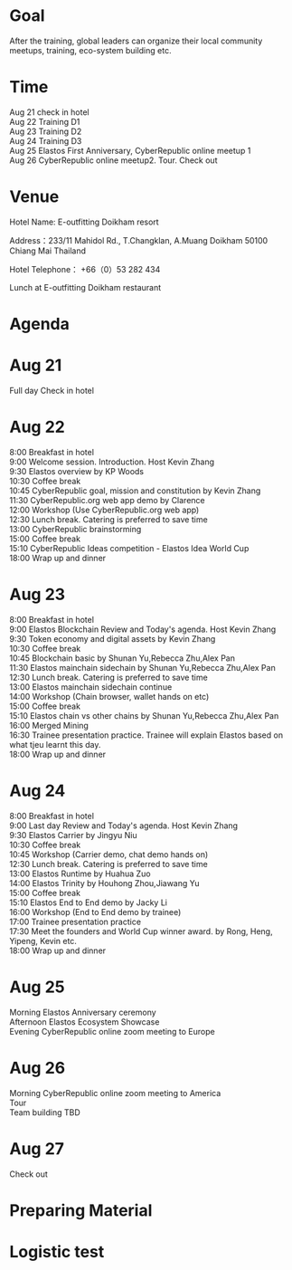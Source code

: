 # Goal
After the training, global leaders can organize their local community meetups, training, eco-system building etc.


# Time
Aug 21 check in hotel  
Aug 22 Training D1  
Aug 23 Training D2  
Aug 24 Training D3  
Aug 25 Elastos First Anniversary, CyberRepublic online meetup 1  
Aug 26 CyberRepublic online meetup2. Tour. Check out    
# Venue

Hotel Name: E-outfitting Doikham resort

Address：233/11 Mahidol Rd., T.Changklan, A.Muang Doikham 50100 Chiang Mai Thailand

Hotel Telephone： +66（0）53 282 434

Lunch at E-outfitting  Doikham restaurant  

# Agenda

# Aug 21 
Full day Check in hotel  

# Aug 22
8:00 Breakfast in hotel  
9:00 Welcome session. Introduction. Host Kevin Zhang  
9:30 Elastos overview by KP Woods  
10:30 Coffee break  
10:45 CyberRepublic goal, mission and constitution by Kevin Zhang  
11:30 CyberRepublic.org web app demo by Clarence  
12:00 Workshop (Use CyberRepublic.org web app)  
12:30 Lunch break. Catering is preferred to save time  
13:00 CyberRepublic brainstorming  
15:00 Coffee break  
15:10 CyberRepublic Ideas competition - Elastos Idea World Cup  
18:00 Wrap up and dinner  

# Aug 23
8:00 Breakfast in hotel  
9:00 Elastos Blockchain Review and Today's agenda. Host Kevin Zhang  
9:30 Token economy and digital assets by Kevin Zhang  
10:30 Coffee break  
10:45 Blockchain basic by Shunan Yu,Rebecca Zhu,Alex Pan  
11:30 Elastos mainchain sidechain by Shunan Yu,Rebecca Zhu,Alex Pan  
12:30 Lunch break. Catering is preferred to save time  
13:00 Elastos mainchain sidechain continue  
14:00 Workshop (Chain browser, wallet hands on etc)  
15:00 Coffee break  
15:10 Elastos chain vs other chains by Shunan Yu,Rebecca Zhu,Alex Pan  
16:00 Merged Mining  
16:30 Trainee presentation practice. Trainee will explain Elastos based on what tjeu learnt this day.  
18:00 Wrap up and dinner  

# Aug 24
8:00 Breakfast in hotel  
9:00 Last day Review and Today's agenda. Host Kevin Zhang  
9:30 Elastos Carrier by Jingyu Niu  
10:30 Coffee break  
10:45 Workshop (Carrier demo, chat demo hands on)  
12:30 Lunch break. Catering is preferred to save time  
13:00 Elastos Runtime by Huahua Zuo  
14:00 Elastos Trinity by Houhong Zhou,Jiawang Yu  
15:00 Coffee break  
15:10 Elastos End to End demo by Jacky Li  
16:00 Workshop (End to End demo by trainee)  
17:00 Trainee presentation practice  
17:30 Meet the founders and World Cup winner award. by Rong, Heng, Yipeng, Kevin etc.  
18:00 Wrap up and dinner  

# Aug 25  
Morning Elastos Anniversary ceremony  
Afternoon Elastos Ecosystem Showcase  
Evening CyberRepublic online zoom meeting to Europe  

# Aug 26  
Morning CyberRepublic online zoom meeting to America  
Tour  
Team building TBD  

# Aug 27
Check out

# Preparing Material

# Logistic test
